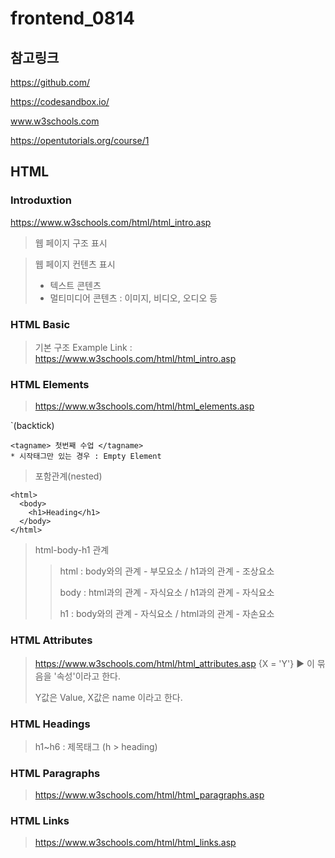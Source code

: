 # frontend_0814

## 참고링크
https://github.com/

https://codesandbox.io/

www.w3schools.com

https://opentutorials.org/course/1

## HTML

### Introduxtion
https://www.w3schools.com/html/html_intro.asp

> 웹 페이지 구조 표시

> 웹 페이지 컨텐츠 표시
> - 텍스트 콘텐츠
> - 멀티미디어 콘텐츠 : 이미지, 비디오, 오디오 등 

### HTML Basic
> 기본 구조 Example Link : https://www.w3schools.com/html/html_intro.asp 

### HTML Elements
> https://www.w3schools.com/html/html_elements.asp

`(backtick)
```
<tagname> 첫번째 수업 </tagname>
* 시작태그만 있는 경우 : Empty Element 
```

> 포함관계(nested)
```
<html>
  <body>
    <h1>Heading</h1>
  </body>
</html>
```

> html-body-h1 관계<p>
>> html : body와의 관계 - 부모요소 / h1과의 관계 - 조상요소<p>
>> body : html과의 관계 - 자식요소 / h1과의 관계 - 자식요소<p>
>> h1 : body와의 관계 - 자식요소 / html과의 관계 - 자손요소
  
  
### HTML Attributes
> https://www.w3schools.com/html/html_attributes.asp
> {X = 'Y'} ▶ 이 묶음을 '속성'이라고 한다.<p>
> Y값은 Value, X값은 name 이라고 한다.
 
### HTML Headings
> h1~h6 : 제목태그 (h > heading)

### HTML Paragraphs
> https://www.w3schools.com/html/html_paragraphs.asp
  
### HTML Links
> https://www.w3schools.com/html/html_links.asp
  
  
